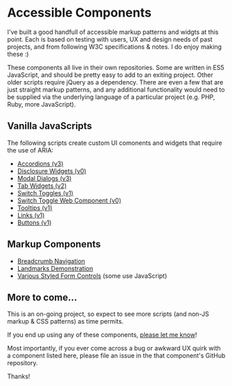 # Accessible Components  
I've built a good handfull of accessible markup patterns and widgts at this point. Each is based on testing with users, UX and design needs of past projects, and from following W3C specifications & notes. I do enjoy making these :)  

These components all live in their own repositories. Some are written in ES5 JavaScript, and should be pretty easy to add to an exiting project. Other older scripts require jQuery as a dependency. There are even a few that are just straight markup patterns, and any additional functionality would need to be supplied via the underlying language of a particular project (e.g. PHP, Ruby, more JavaScript).  

## Vanilla JavaScripts
The following scripts create custom UI comonents and widgets that require the use of ARIA:  
* [Accordions (v3)](https://github.com/scottaohara/accessible_accordions)  
* [Disclosure Widgets (v0)](https://github.com/scottaohara/aria_disclosure_widget)  
* [Modal Dialogs (v3)](https://github.com/scottaohara/accessible_modal_window)
* [Tab Widgets (v2)](https://github.com/scottaohara/a11y_tab_widget)
* [Switch Toggles (v1)](https://github.com/scottaohara/aria-switch-button)  
* [Switch Toggle Web Component (v0)](https://github.com/scottaohara/a11y_switch_web_component)
* [Tooltips (v1)](https://github.com/scottaohara/a11y_tooltips) 
* [Links (v1)](https://github.com/scottaohara/aria-links)   
* [Buttons (v1)](https://github.com/scottaohara/a11y_button)    

## Markup Components  
* [Breadcrumb Navigation](https://github.com/scottaohara/a11y_breadcrumbs)  
* [Landmarks Demonstration](https://github.com/scottaohara/landmarks_demo)
* [Various Styled Form Controls](https://github.com/scottaohara/a11y_styled_form_controls) (some use JavaScript)

## More to come...
This is an on-going project, so expect to see more scripts (and non-JS markup & CSS patterns) as time permits.  

If you end up using any of these components, [please let me know](https://twitter.com/scottohara)!  

Most importantly, if you ever come across a bug or awkward UX quirk with a component listed here, please file an issue in the that component's GitHub repository.

Thanks!
